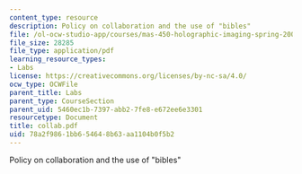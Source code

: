 ```yaml
---
content_type: resource
description: Policy on collaboration and the use of "bibles"
file: /ol-ocw-studio-app/courses/mas-450-holographic-imaging-spring-2003/78a2f9861bb654648b63aa1104b0f5b2_collab.pdf
file_size: 28285
file_type: application/pdf
learning_resource_types:
- Labs
license: https://creativecommons.org/licenses/by-nc-sa/4.0/
ocw_type: OCWFile
parent_title: Labs
parent_type: CourseSection
parent_uid: 5460ec1b-7397-abb2-7fe8-e672ee6e3301
resourcetype: Document
title: collab.pdf
uid: 78a2f986-1bb6-5464-8b63-aa1104b0f5b2
---
```

Policy on collaboration and the use of "bibles"